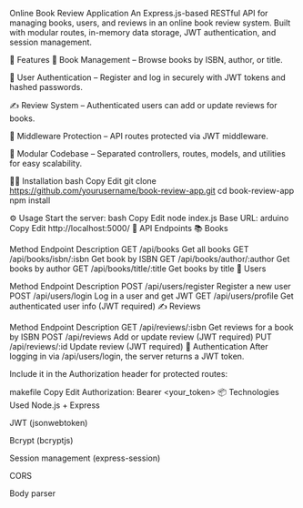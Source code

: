 Online Book Review Application
An Express.js-based RESTful API for managing books, users, and reviews in an online book review system. Built with modular routes, in-memory data storage, JWT authentication, and session management.

🚀 Features
📖 Book Management – Browse books by ISBN, author, or title.

👤 User Authentication – Register and log in securely with JWT tokens and hashed passwords.

✍️ Review System – Authenticated users can add or update reviews for books.

🔐 Middleware Protection – API routes protected via JWT middleware.

🧪 Modular Codebase – Separated controllers, routes, models, and utilities for easy scalability.

🧑‍💻 Installation
bash
Copy
Edit
git clone https://github.com/yourusername/book-review-app.git
cd book-review-app
npm install


⚙️ Usage
Start the server:
bash
Copy
Edit
node index.js
Base URL:
arduino
Copy
Edit
http://localhost:5000/
📡 API Endpoints
📚 Books

Method	Endpoint	Description
GET	/api/books	Get all books
GET	/api/books/isbn/:isbn	Get book by ISBN
GET	/api/books/author/:author	Get books by author
GET	/api/books/title/:title	Get books by title
👤 Users

Method	Endpoint	Description
POST	/api/users/register	Register a new user
POST	/api/users/login	Log in a user and get JWT
GET	/api/users/profile	Get authenticated user info (JWT required)
✍️ Reviews

Method	Endpoint	Description
GET	/api/reviews/:isbn	Get reviews for a book by ISBN
POST	/api/reviews	Add or update review (JWT required)
PUT	/api/reviews/:id	Update review (JWT required)
🔐 Authentication
After logging in via /api/users/login, the server returns a JWT token.

Include it in the Authorization header for protected routes:

makefile
Copy
Edit
Authorization: Bearer <your_token>
📦 Technologies Used
Node.js + Express

JWT (jsonwebtoken)

Bcrypt (bcryptjs)

Session management (express-session)

CORS

Body parser
